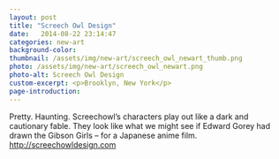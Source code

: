 ```yaml
---
layout: post
title: "Screech Owl Design"
date:   2014-08-22 23:14:47
categories: new-art
background-color: 
thumbnail: /assets/img/new-art/screech_owl_newart_thumb.png
photo: /assets/img/new-art/screech_owl_newart.png
photo-alt: Screech Owl Design
custom-excerpt: <p>Brooklyn, New York</p>
page-introduction: 
---
```


Pretty. Haunting. Screechowl’s characters play out like a dark and cautionary fable. They look like what we might see if Edward Gorey had drawn the Gibson Girls – for a Japanese anime film. http://screechowldesign.com 